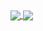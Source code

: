 <!--
**ppfeufer/ppfeufer** is a ✨ _special_ ✨ repository because its `README.md` (this file) appears on your GitHub profile.

Here are some ideas to get you started:

- 🔭 I’m currently working on ...
- 🌱 I’m currently learning ...
- 👯 I’m looking to collaborate on ...
- 🤔 I’m looking for help with ...
- 💬 Ask me about ...
- 📫 How to reach me: ...
- 😄 Pronouns: ...
- ⚡ Fun fact: ...
-->

<a href="https://github.com/ppfeufer">
  <img align="center" src="https://github-readme-stats.vercel.app/api?username=ppfeufer&count_private=true&show_icons=true&hide_border=true" />
</a>
<a href="https://github.com/ppfeufer">
  <img align="center" src="https://github-readme-stats.vercel.app/api/top-langs/?username=ppfeufer&layout=compact&hide_border=true" />
</a>
